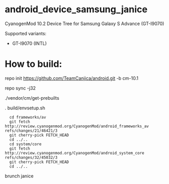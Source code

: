 android_device_samsung_janice
=============================

CyanogenMod 10.2 Device Tree for Samsung Galaxy S Advance (GT-I9070)

Supported variants:
  - GT-I9070 (INTL)

How to build:
=============

  repo init https://github.com/TeamCanjica/android.git -b cm-10.1
  
  repo sync -j32
  
  ./vendor/cm/get-prebuilts
  
  . build/envsetup.sh
  
      cd frameworks/av
      git fetch http://review.cyanogenmod.org/CyanogenMod/android_frameworks_av refs/changes/21/46421/3
      git cherry-pick FETCH_HEAD
      cd ../..
      cd system/core
      git fetch http://review.cyanogenmod.org/CyanogenMod/android_system_core refs/changes/32/45032/3
      git cherry-pick FETCH_HEAD
      cd ../..
  
  brunch janice
